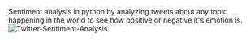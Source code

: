 Sentiment analysis in python by analyzing tweets about any topic happening in the world to see how positive or negative it's emotion is.
![Twitter-Sentiment-Analysis](https://socialify.git.ci/aniketsoni1/Twitter-Sentiment-Analysis/image?font=Rokkitt&language=1&pattern=Charlie%20Brown&theme=Light)
